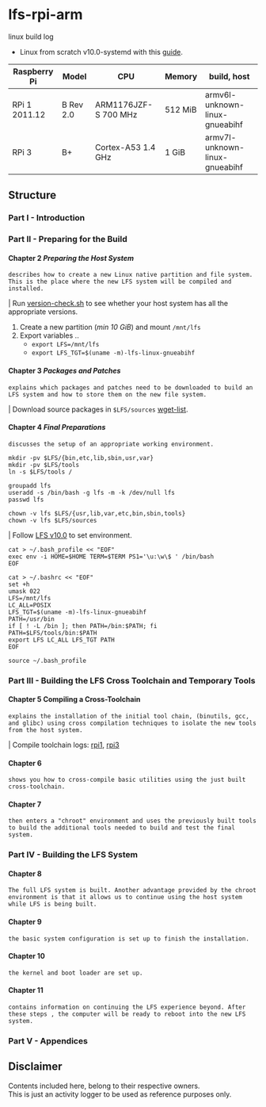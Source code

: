 # lfs-rpi-arm
linux build log

- Linux from scratch v10.0-systemd with this [guide](https://intestinate.com/pilfs/guide.html).

Raspberry Pi | Model | CPU | Memory | build, host 
-------------|-------|-----|--------|----------
RPi 1 2011.12 | B Rev 2.0 | ARM1176JZF-S 700 MHz | 512 MiB | armv6l-unknown-linux-gnueabihf
RPi 3 | B+ | Cortex-A53 1.4 GHz | 1 GiB | armv7l-unknown-linux-gnueabihf


## Structure

### Part I - Introduction

### Part II - Preparing for the Build

#### Chapter 2 *Preparing the Host System*
    describes how to create a new Linux native partition and file system. This is the place where the new LFS system will be compiled and installed.

|   Run [version-check.sh](https://github.com/sundeep-anand/lfs-rpi-arm/tree/master/scripts/version-check.sh) to see whether your host system has all the appropriate versions.

1. Create a new partition (*min 10 GiB*) and mount `/mnt/lfs`
2. Export variables ..
    - `export LFS=/mnt/lfs`
    - `export LFS_TGT=$(uname -m)-lfs-linux-gnueabihf`


#### Chapter 3 *Packages and Patches*
    explains which packages and patches need to be downloaded to build an LFS system and how to store them on the new file system.

| Download source packages in `$LFS/sources` [wget-list](https://github.com/sundeep-anand/lfs-rpi-armv6l/tree/master/packages/wget-list).

#### Chapter 4 *Final Preparations*
    discusses the setup of an appropriate working environment.

```
mkdir -pv $LFS/{bin,etc,lib,sbin,usr,var}
mkdir -pv $LFS/tools
ln -s $LFS/tools /

groupadd lfs
useradd -s /bin/bash -g lfs -m -k /dev/null lfs
passwd lfs

chown -v lfs $LFS/{usr,lib,var,etc,bin,sbin,tools}
chown -v lfs $LFS/sources
```

| Follow [LFS v10.0](http://www.linuxfromscratch.org/lfs/downloads/10.0-systemd/LFS-BOOK-10.0-systemd.pdf) to set environment.

```
cat > ~/.bash_profile << "EOF"
exec env -i HOME=$HOME TERM=$TERM PS1='\u:\w\$ ' /bin/bash
EOF

cat > ~/.bashrc << "EOF"
set +h
umask 022
LFS=/mnt/lfs
LC_ALL=POSIX
LFS_TGT=$(uname -m)-lfs-linux-gnueabihf
PATH=/usr/bin
if [ ! -L /bin ]; then PATH=/bin:$PATH; fi
PATH=$LFS/tools/bin:$PATH
export LFS LC_ALL LFS_TGT PATH
EOF

source ~/.bash_profile
```

### Part III - Building the LFS Cross Toolchain and Temporary Tools

#### Chapter 5 Compiling a Cross-Toolchain
    explains the installation of the initial tool chain, (binutils, gcc, and glibc) using cross compilation techniques to isolate the new tools from the host system.

| Compile toolchain logs: 
[rpi1](https://github.com/sundeep-anand/lfs-rpi-arm/tree/master/rpi1-compile/), 
[rpi3](https://github.com/sundeep-anand/lfs-rpi-arm/tree/master/rpi3-compile/)

#### Chapter 6
    shows you how to cross-compile basic utilities using the just built cross-toolchain.

#### Chapter 7
    then enters a "chroot" environment and uses the previously built tools to build the additional tools needed to build and test the final system.

### Part IV - Building the LFS System

#### Chapter 8
    The full LFS system is built. Another advantage provided by the chroot environment is that it allows us to continue using the host system while LFS is being built.

#### Chapter 9
    the basic system configuration is set up to finish the installation.

#### Chapter 10
    the kernel and boot loader are set up.

#### Chapter 11
    contains information on continuing the LFS experience beyond. After these steps , the computer will be ready to reboot into the new LFS system.

### Part V - Appendices


## Disclaimer

Contents included here, belong to their respective owners.<br>
This is just an activity logger to be used as reference purposes only.
